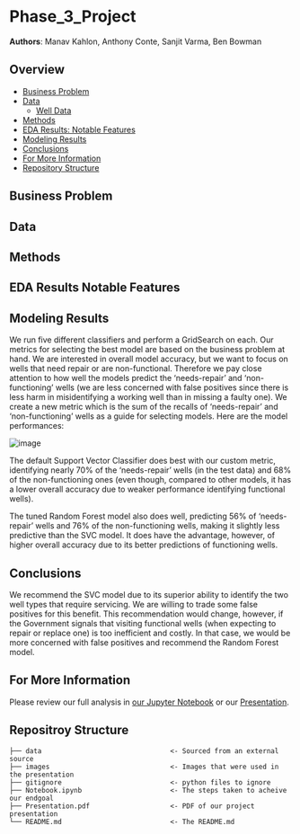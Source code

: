 # Phase_3_Project
 
**Authors**: Manav Kahlon, Anthony Conte, Sanjit Varma, Ben Bowman
  
## Overview
- [Business Problem](#Business-Problem)
- [Data](#Data)
   - [Well Data](#Well-Data)
- [Methods](#Methods)
- [EDA Results: Notable Features](#EDA-Results-Notable-Features) 
- [Modeling Results](#Modeling-Results)
- [Conclusions](#Conclusions)
- [For More Information](#For-More-Information)
- [Repository Structure](#Repositroy-Structure)
  

## Business Problem

 
## Data

   
    
    
## Methods
  
    
## EDA Results Notable Features
 
 
## Modeling Results
We run five different classifiers and perform a GridSearch on each. Our metrics for selecting the best model are based on the business problem at hand. We are interested in overall model accuracy, but we want to focus on wells that need repair or are non-functional. Therefore we pay close attention to how well the models predict the ‘needs-repair’ and ‘non-functioning’ wells (we are less concerned with false positives since there is less harm in misidentifying a working well than in missing a faulty one). We create a new metric which is the sum of the recalls of ‘needs-repair’ and ‘non-functioning’ wells as a guide for selecting models. Here are the model performances:

![image](https://user-images.githubusercontent.com/82840623/128359296-db6abdb2-7439-474f-9518-51776178d79c.png)


The default Support Vector Classifier does best with our custom metric, identifying nearly 70% of the ‘needs-repair’ wells (in the test data) and 68% of the non-functioning ones (even though, compared to other models, it has a lower overall accuracy due to weaker performance identifying functional wells).

The tuned Random Forest model also does well, predicting 56% of ‘needs-repair’ wells and 76% of the non-functioning wells, making it slightly less predictive than the SVC model. It does have the advantage, however, of higher overall accuracy due to its better predictions of functioning wells.
  
    
## Conclusions
We recommend the SVC model due to its superior ability to identify the two well types that require servicing. We are willing to trade some false positives for this benefit. This recommendation would change, however, if the Government signals that visiting functional wells (when expecting to repair or replace one) is too inefficient and costly. In that case, we would be more concerned with false positives and recommend the Random Forest model.

    
    
## For More Information
Please review our full analysis in [our Jupyter Notebook](./Notebook.ipynb) or our [Presentation](./Presentation.pdf).    
    
## Repositroy Structure
 ```
├── data                                <- Sourced from an external source
├── images                              <- Images that were used in the presentation                                            
├── gitignore                           <- python files to ignore 
├── Notebook.ipynb                      <- The steps taken to acheive our endgoal
├── Presentation.pdf                    <- PDF of our project presentation                        
└── README.md                           <- The README.md

```
